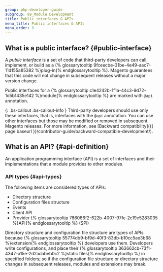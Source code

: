 ```yaml
---
group: php-developer-guide
subgroup: 99_Module Development
title: Public interfaces & APIs
menu_title: Public interfaces & APIs
menu_order: 3
---
```


## What is a public interface?   {#public-interface}

<p>A <i>public interface</i> is a set of code that third-party developers can call, implement, or build as a {% glossarytooltip 9fceecbe-31be-4e49-aac7-11d155a85382 %}plug-in{% endglossarytooltip %}. Magento guarantees that this code will not change in subsequent releases without a major version change.</p>
<p>Public interfaces for a {% glossarytooltip c1e4242b-1f1a-44c3-9d72-1d5b1435e142 %}module{% endglossarytooltip %} are marked with <code>@api</code> annotation.</p>

{: .bs-callout .bs-callout-info }
Third-party developers should use only these interfaces, that is, interfaces with the `@api` annotation. You can use other interfaces but those may be modified or removed in subsequent Magento releases. For more information, see [Backward compatibility]({{ page.baseurl }}/contributor-guide/backward-compatible-development/).

## What is an API?   {#api-definition}

<p>An application programming interface (API) is a set of interfaces and their implementations that a module provides to other modules.</p>

### API types   {#api-types}

<p>The following items are considered types of APIs:</p>
<ul>
   <li>Directory structure</li>
   <li>Configuration files structure</li>
   <li>Events</li>
   <li>Client API</li>
   <li>Provider {% glossarytooltip 786086f2-622b-4007-97fe-2c19e5283035 %}API{% endglossarytooltip %} (SPI)</li>
</ul>
<p>Directory structure and configuration file structure are types of APIs because {% glossarytooltip 55774db9-bf9d-40f3-83db-b10cc5ae3b68 %}extension{% endglossarytooltip %} developers use them. Developers write configurations, and place their {% glossarytooltip 363662cb-73f1-4347-a15e-2d2adabeb0c2 %}static files{% endglossarytooltip %} in specified folders; so if the configuration file structure or directory structure changes in subsequent releases, modules and extensions may break.</p>

